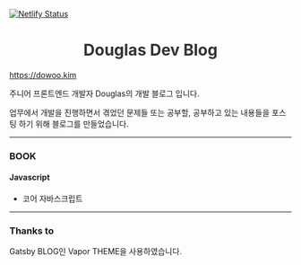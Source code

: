 [![Netlify Status](https://api.netlify.com/api/v1/badges/9341307c-45dd-4791-bccd-817d38c63663/deploy-status)](https://app.netlify.com/sites/relaxed-blackwell-495433/deploys)

<h1 align="center">
  <a href="https://dowoo.kim" target="_blank" style="color:#333; text-decoration:none;" >Douglas Dev Blog</a>
</h1>

https://dowoo.kim

주니어 프론트엔드 개발자 Douglas의 개발 블로그 입니다.

업무에서 개발을 진행하면서 겪었던 문제들 또는 공부할, 공부하고 있는 내용들을 포스팅 하기 위해 블로그를 만들었습니다.

---

### BOOK

#### Javascript

* 코어 자바스크립트

---
### Thanks to
Gatsby BLOG인 Vapor THEME을 사용하였습니다.